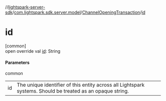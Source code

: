 //[lightspark-server-sdk](../../../index.md)/[com.lightspark.sdk.server.model](../index.md)/[ChannelOpeningTransaction](index.md)/[id](id.md)

# id

[common]\
open override val [id](id.md): String

#### Parameters

common

| | |
|---|---|
| id | The unique identifier of this entity across all Lightspark systems. Should be treated as an opaque string. |
